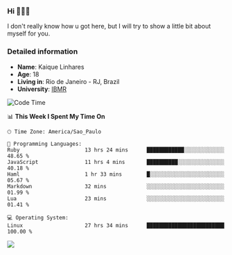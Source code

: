 ### Hi 🙋🏽‍♂️

I don't really know how u got here, but I will try to show a little bit about myself for you.

### Detailed information

* **Name**: Kaique Linhares
* **Age**: 18
* **Living in**: Rio  de Janeiro - RJ, Brazil
* **University**: [IBMR](https://www.ibmr.br/)

<!--START_SECTION:waka-->
![Code Time](http://img.shields.io/badge/Code%20Time-729%20hrs%2057%20mins-blue)

📊 **This Week I Spent My Time On** 

```text
🕑︎ Time Zone: America/Sao_Paulo

💬 Programming Languages: 
Ruby                     13 hrs 24 mins      ████████████░░░░░░░░░░░░░   48.65 % 
JavaScript               11 hrs 4 mins       ██████████░░░░░░░░░░░░░░░   40.18 % 
Haml                     1 hr 33 mins        █░░░░░░░░░░░░░░░░░░░░░░░░   05.67 % 
Markdown                 32 mins             ░░░░░░░░░░░░░░░░░░░░░░░░░   01.99 % 
Lua                      23 mins             ░░░░░░░░░░░░░░░░░░░░░░░░░   01.41 % 

💻 Operating System: 
Linux                    27 hrs 34 mins      █████████████████████████   100.00 % 
```


<!--END_SECTION:waka-->

<a href="https://www.linkedin.com/in/kaique-linhares-25a840208/"  target="_blank"><img src="https://img.shields.io/badge/-LinkedIn-%230077B5?style=for-the-badge&logo=linkedin&logoColor=white" target="_blank"></a>
